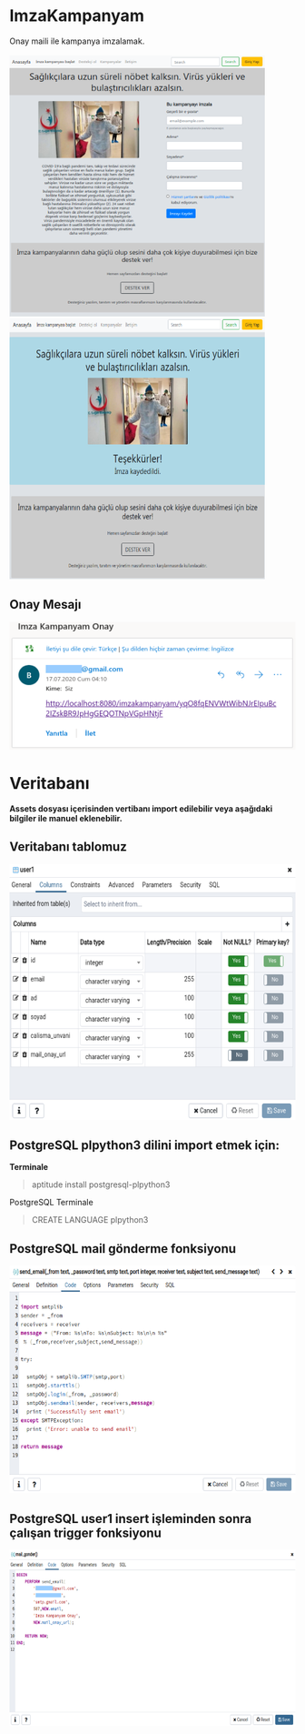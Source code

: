 # ImzaKampanyam
Onay maili ile kampanya imzalamak.<br/><br/>
<img src=/assets/1.png width=450 height=459 />
<img src=/assets/3.png width=450 height=459 /><br/>
## Onay Mesajı
<img src=/assets/2.png width=545 height=225 /><br/>
# Veritabanı
**Assets dosyası içerisinden vertibanı import edilebilir veya aşağıdaki bilgiler ile manuel eklenebilir.**
## Veritabanı tablomuz
<img src=/assets/user1.png width=600 height=450 /><br/>
## PostgreSQL plpython3 dilini import etmek için:
**Terminale**<br/>
>aptitude install postgresql-plpython3


PostgreSQL Terminale<br/>
>CREATE LANGUAGE plpython3

## PostgreSQL mail gönderme fonksiyonu
<img src=/assets/function.png width=700 height=400 /><br/>
## PostgreSQL user1 insert işleminden sonra çalışan trigger fonksiyonu
<img src=/assets/trigger.png width=700 height=310 /><br/>
